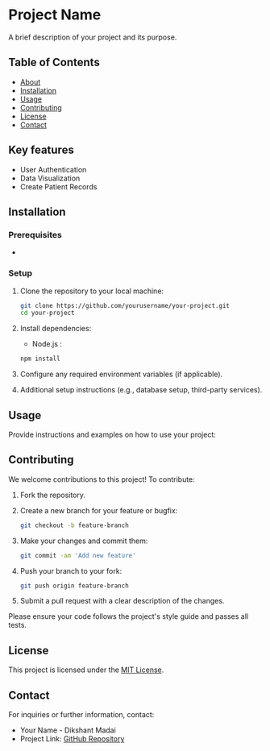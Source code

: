 # Project Name

A brief description of your project and its purpose.

## Table of Contents

- [About](#about)
- [Installation](#installation)
- [Usage](#usage)
- [Contributing](#contributing)
- [License](#license)
- [Contact](#contact)

## Key features

- User Authentication
- Data Visualization
- Create Patient Records


## Installation

### Prerequisites

- 

### Setup

1. Clone the repository to your local machine:
    ```bash
    git clone https://github.com/yourusername/your-project.git
    cd your-project
    ```

2. Install dependencies:
    - Node.js :
    ```bash
    npm install
    ```

3. Configure any required environment variables (if applicable).

4. Additional setup instructions (e.g., database setup, third-party services).

## Usage

Provide instructions and examples on how to use your project:


## Contributing

We welcome contributions to this project! To contribute:

1. Fork the repository.
2. Create a new branch for your feature or bugfix:
    ```bash
    git checkout -b feature-branch
    ```

3. Make your changes and commit them:
    ```bash
    git commit -am 'Add new feature'
    ```

4. Push your branch to your fork:
    ```bash
    git push origin feature-branch
    ```

5. Submit a pull request with a clear description of the changes.

Please ensure your code follows the project's style guide and passes all tests.

## License

This project is licensed under the [MIT License](LICENSE).

## Contact

For inquiries or further information, contact:

- Your Name - Dikshant Madai
- Project Link: [GitHub Repository](https://github.com/dikshantmadai/react/)
